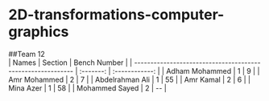 # 2D-transformations-computer-graphics
##Team 12	
  | Names                                                       | Section   | Bench Number   |
  | ----------------------------------------------------------- | :-------: | :------------: |
  |   Adham Mohammed                                            |     1     |      9         |
  |   Amr Mohammed                                              |     2     |      7         |
  |   Abdelrahman Ali                                           |     1     |      55        |
  |   Amr Kamal                                                 |     2     |      6         |
  |   Mina Azer                                                 |     1     |      58        |
  |   Mohammed Sayed                                            |     2     |      --        |